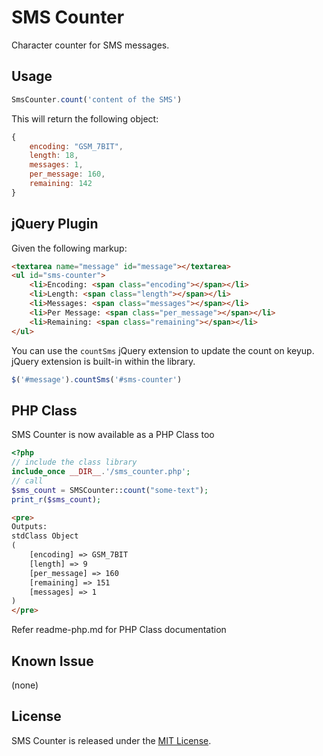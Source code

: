 SMS Counter
=============================

Character counter for SMS messages.


Usage
----------

```javascript
SmsCounter.count('content of the SMS')
```

This will return the following object:

```javascript
{
	encoding: "GSM_7BIT",
	length: 18,
	messages: 1,
	per_message: 160,
	remaining: 142
}
```

jQuery Plugin
----------

Given the following markup:

```html
<textarea name="message" id="message"></textarea>
<ul id="sms-counter">
	<li>Encoding: <span class="encoding"></span></li>
	<li>Length: <span class="length"></span></li>
	<li>Messages: <span class="messages"></span></li>
	<li>Per Message: <span class="per_message"></span></li>
	<li>Remaining: <span class="remaining"></span></li>
</ul>
```

You can use the `countSms` jQuery extension to update the count on keyup. jQuery extension is built-in within the  library.

```javascript
$('#message').countSms('#sms-counter')
```

PHP Class
-----------
SMS Counter is now available as a PHP Class too
```php
<?php
// include the class library
include_once __DIR__.'/sms_counter.php';
// call
$sms_count = SMSCounter::count("some-text");
print_r($sms_count);
```
```html
<pre>
Outputs: 
stdClass Object
(
    [encoding] => GSM_7BIT
    [length] => 9
    [per_message] => 160
    [remaining] => 151
    [messages] => 1
)
</pre>
````

Refer readme-php.md for PHP Class documentation


Known Issue
----

(none)


## License

SMS Counter is released under the [MIT License](LICENSE.txt).
